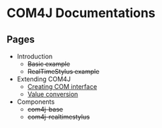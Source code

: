 # COM4J Documentations
## Pages
- Introduction
  + ~~Basic example~~
  + ~~RealTimeStylus example~~
- Extending COM4J
  + [Creating COM interface](./creating-interface.md)
  + [Value conversion](./value-conversion.md)
- Components
  + ~~com4j-base~~
  + ~~com4j-realtimestylus~~